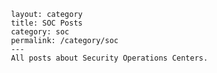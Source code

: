      layout: category
     title: SOC Posts
     category: soc
     permalink: /category/soc
     ---
     All posts about Security Operations Centers.
